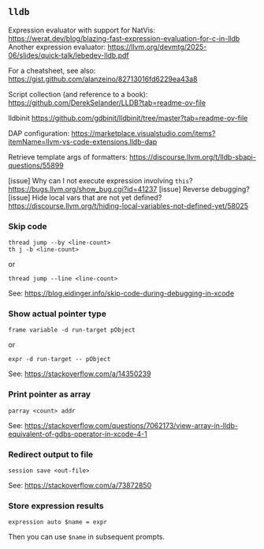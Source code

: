 ## `lldb`

Expression evaluator with support for NatVis: <https://werat.dev/blog/blazing-fast-expression-evaluation-for-c-in-lldb>
Another expression evaluator: <https://llvm.org/devmtg/2025-06/slides/quick-talk/lebedev-lldb.pdf>

For a cheatsheet, see also: <https://gist.github.com/alanzeino/82713016fd6229ea43a8>

Script collection (and reference to a book): <https://github.com/DerekSelander/LLDB?tab=readme-ov-file>

lldbinit <https://github.com/gdbinit/lldbinit/tree/master?tab=readme-ov-file>

DAP configuration: <https://marketplace.visualstudio.com/items?itemName=llvm-vs-code-extensions.lldb-dap>

Retrieve template args of formatters: <https://discourse.llvm.org/t/lldb-sbapi-questions/55899>
 
[issue] Why can I not execute expression involving `this`? <https://bugs.llvm.org/show_bug.cgi?id=41237>
[issue] Reverse debugging?
[issue] Hide local vars that are not yet defined? <https://discourse.llvm.org/t/hiding-local-variables-not-defined-yet/58025>


### Skip code

```
thread jump --by <line-count>
th j -b <line-count>
```

or 

```
thread jump --line <line-count>
```

See: <https://blog.eidinger.info/skip-code-during-debugging-in-xcode>


### Show actual pointer type

```
frame variable -d run-target pObject
```

or

```
expr -d run-target -- pObject
```


See: <https://stackoverflow.com/a/14350239>

### Print pointer as array

```
parray <count> addr

```

See: <https://stackoverflow.com/questions/7062173/view-array-in-lldb-equivalent-of-gdbs-operator-in-xcode-4-1>

### Redirect output to file

```
session save <out-file>
```

See: <https://stackoverflow.com/a/73872850>

### Store expression results

```
expression auto $name = expr
```

Then you can use `$name` in subsequent prompts.
